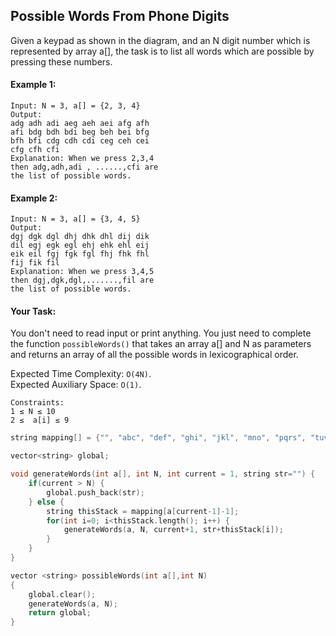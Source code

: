 ## Possible Words From Phone Digits

Given a keypad as shown in the diagram, and an N digit number which is represented by array a[], the task is to list all words which are possible by pressing these numbers.

#### Example 1:

```
Input: N = 3, a[] = {2, 3, 4}
Output:
adg adh adi aeg aeh aei afg afh
afi bdg bdh bdi beg beh bei bfg
bfh bfi cdg cdh cdi ceg ceh cei
cfg cfh cfi
Explanation: When we press 2,3,4
then adg,adh,adi , ......,cfi are
the list of possible words.
```

#### Example 2:

```
Input: N = 3, a[] = {3, 4, 5}
Output:
dgj dgk dgl dhj dhk dhl dij dik
dil egj egk egl ehj ehk ehl eij
eik eil fgj fgk fgl fhj fhk fhl
fij fik fil
Explanation: When we press 3,4,5
then dgj,dgk,dgl,.......,fil are
the list of possible words.
```

#### Your Task:

You don't need to read input or print anything. You just need to complete the function `possibleWords()` that takes an array a[] and N as parameters and returns an array of all the possible words in lexicographical order.

Expected Time Complexity: `O(4N)`.  
Expected Auxiliary Space: `O(1)`.

```
Constraints:
1 ≤ N ≤ 10
2 ≤  a[i] ≤ 9
```

```c++
string mapping[] = {"", "abc", "def", "ghi", "jkl", "mno", "pqrs", "tuv", "wxyz"};

vector<string> global;

void generateWords(int a[], int N, int current = 1, string str="") {
    if(current > N) {
        global.push_back(str);
    } else {
        string thisStack = mapping[a[current-1]-1];
        for(int i=0; i<thisStack.length(); i++) {
            generateWords(a, N, current+1, str+thisStack[i]);
        }
    }
}

vector <string> possibleWords(int a[],int N)
{
    global.clear();
    generateWords(a, N);
    return global;
}
```
